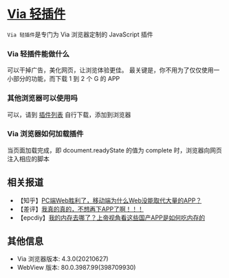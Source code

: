 [Via 轻插件](https://viayoo.com/zh-cn/)
======

`Via 轻插件`是专门为 Via 浏览器定制的 JavaScript 插件

### Via 轻插件能做什么
可以干掉广告，美化网页，让浏览体验更佳。
最关键是，你不用为了仅仅使用一小部分的功能，而下载 1 到 2 个 G 的 APP

### 其他浏览器可以使用吗
可以，请到 [插件列表](/script) 自行下载，添加到浏览器

### Via 浏览器如何加载插件
当页面加载完成，即 dcoument.readyState 的值为 complete 时，浏览器向网页注入相应的脚本


相关报道
------
- 【知乎】[PC端Web胜利了，移动端为什么Web没能取代大量的APP？](https://www.zhihu.com/question/424738646)
- 【差评】[我真的真的，不想再下APP了啊！！！](https://www.bilibili.com/video/BV1gk4y1B7m7)
- 【epcdiy】[我的内存去哪了？上帝视角看这些国产APP是如何吃内存的](https://www.bilibili.com/video/BV1FK4y1f7vm)


其他信息
------
- Via 浏览器版本: 4.3.0(20210627)
- WebView 版本: 80.0.3987.99(398709930)
